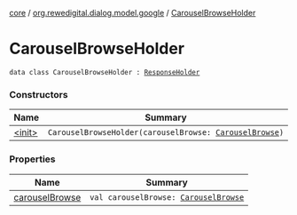 [core](../../index.md) / [org.rewedigital.dialog.model.google](../index.md) / [CarouselBrowseHolder](./index.md)

# CarouselBrowseHolder

`data class CarouselBrowseHolder : `[`ResponseHolder`](../-response-holder.md)

### Constructors

| Name | Summary |
|---|---|
| [&lt;init&gt;](-init-.md) | `CarouselBrowseHolder(carouselBrowse: `[`CarouselBrowse`](../-carousel-browse/index.md)`)` |

### Properties

| Name | Summary |
|---|---|
| [carouselBrowse](carousel-browse.md) | `val carouselBrowse: `[`CarouselBrowse`](../-carousel-browse/index.md) |
